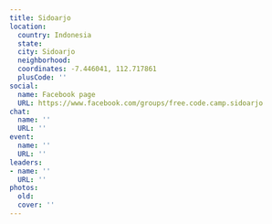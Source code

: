 ```yaml
---
title: Sidoarjo
location:
  country: Indonesia
  state: 
  city: Sidoarjo
  neighborhood: 
  coordinates: -7.446041, 112.717861
  plusCode: ''
social:
  name: Facebook page
  URL: https://www.facebook.com/groups/free.code.camp.sidoarjo
chat:
  name: ''
  URL: ''
event:
  name: ''
  URL: ''
leaders:
- name: ''
  URL: ''
photos:
  old: 
  cover: ''
---
```

